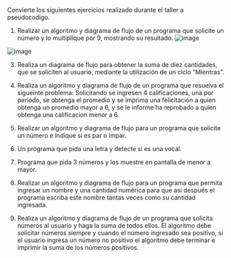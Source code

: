 
Convierte los siguientes ejercicios realizado durante el taller a pseudocodigo.

1. Realizar un algoritmo y diagrama de flujo de un programa que solicite un número y lo multiplique por 9, mostrando su resultado.
![image](https://user-images.githubusercontent.com/88791189/160260303-1a1faba9-dab0-4cb6-ac79-1dbb0bccf028.png)


![image](https://user-images.githubusercontent.com/88791189/160260337-15a0e418-0fcf-4bbd-8689-a5866e1b85ee.png)







3. Realiza un diagrama de flujo para obtener la suma de diez cantidades, que se soliciten al usuario, mediante la utilización de un ciclo “Mientras”. 


5. Realiza un algoritmo y diagrama de flujo de un programa que resuelva el sigueinte problema: Solicitando se ingresen 4 calificaciones, una por periodo, se obtenga el promedio y se imprima una felicitación a quien obtenga un promedio mayor a 6, y se le informe ha reprobado a quien obtenga una calificacion menor a 6.
6. Realizar un algoritmo y diagrama de flujo para un programa que solicite un número e indique si es par o impar.
7. Un programa que pida una letra y detecte si es una vocal.
8. Programa que pida 3 números y los muestre en pantalla de menor a mayor.
9. Realizar un algoritmo y diagrama de flujo para un programa que permita ingresar un nombre y una cantidad numérica para que así después el programa escriba este nombre tantas veces como su cantidad ingresada.
10. Realiza un algoritmo y diagrama de flujo de un programa que solicita números al usuario y haga la suma de todos ellos. El algoritmo debe solicitar números siempre y cuando el número ingresado sea positivo, si el usuario ingresa un número no positivo el algoritmo debe terminar e imprimir la suma de los números positivos.
